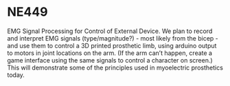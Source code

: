 # NE449
EMG Signal Processing for Control of External Device. We plan to record and interpret EMG signals (type/magnitude?) - most likely from the bicep - and use them to control a 3D printed prosthetic limb, using arduino output to motors in joint locations on the arm. (If the arm can’t happen, create a game interface using the same signals to control a character on screen.) This will demonstrate some of the principles used in myoelectric prosthetics today. 
